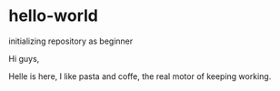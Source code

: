 # hello-world
initializing repository as beginner

Hi guys,

Helle is here, I like pasta and coffe, the real motor of keeping working.
